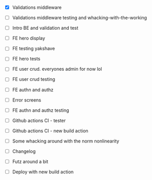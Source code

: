 - [x] Validations middleware

- [ ] Validations middleware testing and whacking-with-the-working
- [ ] Intro BE and validation and test

- [ ] FE hero display

- [ ] FE testing yakshave
- [ ] FE hero tests

- [ ] FE user crud. everyones admin for now lol
- [ ] FE user crud testing

- [ ] FE authn and authz
- [ ] Error screens
- [ ] FE authn and authz testing

- [ ] Github actions CI - tester
- [ ] Github actions CI - new build action

- [ ] Some whacking around with the norm nonlinearity
- [ ] Changelog
- [ ] Futz around a bit
- [ ] Deploy with new build action
